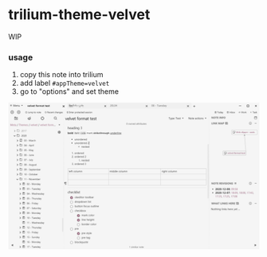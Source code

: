 # trilium-theme-velvet

WIP

### usage

1. copy this note into trilium
2. add label `#appTheme=velvet`
3. go to "options" and set theme

![](https://github.com/idelem/trilium-theme-velvet/raw/main/trilium-velvet2.png)
